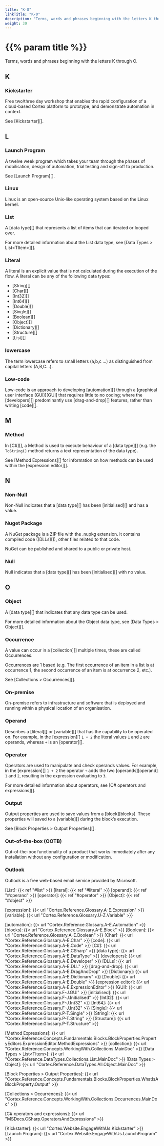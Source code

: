 ```yaml
---
title: "K-O"
linkTitle: "K-O"
description: "Terms, words and phrases beginning with the letters K through O."
weight: 30
---
```


# {{% param title %}}

Terms, words and phrases beginning with the letters K through O.

## K

### Kickstarter

Free two/three day workshop that enables the rapid configuration of a cloud-based Cortex platform to prototype, and demonstrate automation in context.

See [Kickstarter][].

## L

### Launch Program

A twelve week program which takes your team through the phases of mobilisation, design of automation, trial testing and sign-off to production.

See [Launch Program][].

### Linux

Linux is an open-source Unix-like operating system based on the Linux kernel.

### List

A [data type][] that represents a list of items that can iterated or looped over.

For more detailed information about the List data type, see [Data Types > List&lt;TItem&gt;][].

### Literal

A literal is an explicit value that is not calculated during the execution of the flow. A literal can be any of the following data types:

- [String][]
- [Char][]
- [Int32][]
- [Int64][]
- [Double][]
- [Single][]
- [Boolean][]
- [Object][]
- [Dictionary][]
- [Structure][]
- [List][]

### lowercase

The term lowercase refers to small letters (a,b,c ...) as distinguished from capital letters (A,B,C...).

### Low-code

Low-code is an approach to developing [automation][] through a [graphical user interface (GUI)][GUI] that requires little to no coding; where the [developers][] predominantly use [drag-and-drop][] features, rather than writing [code][].

## M

### Method

In [C#][], a Method is used to execute behaviour of a [data type][] (e.g. the `ToString()` method returns a text representation of the data type).

See [Method Expressions][] for information on how methods can be used within the [expression editor][].

## N

### Non-Null

Non-Null indicates that a [data type][] has been [initialised][] and has a value.

### Nuget Package

A NuGet package is a ZIP file with the .nupkg extension. It contains compiled code ([DLLs][]), other files related to that code.

NuGet can be published and shared to a public or private host.

### Null

Null indicates that a [data type][] has been [initialised][] with no value.

## O

### Object

A [data type][] that indicates that any data type can be used.

For more detailed information about the Object data type, see [Data Types > Object][].

### Occurrence

A value can occur in a [collection][] multiple times, these are called Occurrences.

Occurrences are 1 based (e.g. The first occurrence of an item in a list is at occurrence 1, the second occurrence of an item is at occurrence 2, etc.).

See [Collections > Occurrences][].

### On-premise

On-premise refers to infrastructure and software that is deployed and running within a physical location of an organisation.

### Operand

Describes a [literal][] or [variable][] that has the capability to be operated on. For example, in the [expression][] `1 + 2` the literal values `1` and `2` are operands, whereas `+` is an [operator][].

### Operator

Operators are used to manipulate and check operands values. For example, in the [expression][] `1 + 2` the operator `+` adds the two [operands][operand] `1` and `2`, resulting in the expression evaluating to `3`.

For more detailed information about operators, see [C# operators and expressions][].

### Output

Output properties are used to save values from a [block][blocks]. These properties will saved to a [variable][] during the block’s execution.

See [Block Properties > Output Properties][].

### Out-of-the-box (OOTB)

Out-of-the-box functionality of a product that works immediately after any installation without any configuration or modification.

### Outlook

Outlook is a free web-based email service provided by Microsoft.

[List]: {{< ref "#list" >}}
[literal]: {{< ref "#literal" >}}
[operand]: {{< ref "#operand" >}}
[operator]: {{< ref "#operator" >}}
[Object]: {{< ref "#object" >}}

[expression]: {{< url "Cortex.Reference.Glossary.A-E.Expression" >}}
[variable]: {{< url "Cortex.Reference.Glossary.U-Z.Variable" >}}

[automation]: {{< url "Cortex.Reference.Glossary.A-E.Automation" >}}
[blocks]: {{< url "Cortex.Reference.Glossary.A-E.Block" >}}
[Boolean]: {{< url "Cortex.Reference.Glossary.A-E.Boolean" >}}
[Char]: {{< url "Cortex.Reference.Glossary.A-E.Char" >}}
[code]: {{< url "Cortex.Reference.Glossary.A-E.Code" >}}
[C#]: {{< url "Cortex.Reference.Glossary.A-E.CSharp" >}}
[data type]: {{< url "Cortex.Reference.Glossary.A-E.DataType" >}}
[developers]: {{< url "Cortex.Reference.Glossary.A-E.Developer" >}}
[DLLs]: {{< url "Cortex.Reference.Glossary.A-E.DLL" >}}
[drag-and-drop]: {{< url "Cortex.Reference.Glossary.A-E.DragAndDrop" >}}
[Dictionary]: {{< url "Cortex.Reference.Glossary.A-E.Dictionary" >}}
[Double]: {{< url "Cortex.Reference.Glossary.A-E.Double" >}}
[expression editor]: {{< url "Cortex.Reference.Glossary.A-E.ExpressionEditor" >}}
[GUI]: {{< url "Cortex.Reference.Glossary.F-J.GUI" >}}
[initialised]: {{< url "Cortex.Reference.Glossary.F-J.Initialised" >}}
[Int32]: {{< url "Cortex.Reference.Glossary.F-J.Int32" >}}
[Int64]: {{< url "Cortex.Reference.Glossary.F-J.Int32" >}}
[Single]: {{< url "Cortex.Reference.Glossary.P-T.Single" >}}
[String]: {{< url "Cortex.Reference.Glossary.P-T.String" >}}
[Structure]: {{< url "Cortex.Reference.Glossary.P-T.Structure" >}}

[Method Expressions]: {{< url "Cortex.Reference.Concepts.Fundamentals.Blocks.BlockProperties.PropertyEditors.ExpressionEditor.MethodExpressions" >}}
[collection]: {{< url "Cortex.Reference.Concepts.WorkingWith.Collections.MainDoc" >}}
[Data Types > List&lt;TItem&gt;]: {{< url "Cortex.Reference.DataTypes.Collections.List.MainDoc" >}}
[Data Types > Object]: {{< url "Cortex.Reference.DataTypes.All.Object.MainDoc" >}}

[Block Properties > Output Properties]: {{< url "Cortex.Reference.Concepts.Fundamentals.Blocks.BlockProperties.WhatIsABlockProperty.Output" >}}

[Collections > Occurrences]: {{< url "Cortex.Reference.Concepts.WorkingWith.Collections.Occurrences.MainDoc" >}}

[C# operators and expressions]: {{< url "MSDocs.CSharp.OperatorsAndExpressions" >}}

[Kickstarter]: {{< url "Cortex.Website.EngageWithUs.Kickstarter" >}}
[Launch Program]: {{< url "Cortex.Website.EngageWithUs.LaunchProgram" >}}
